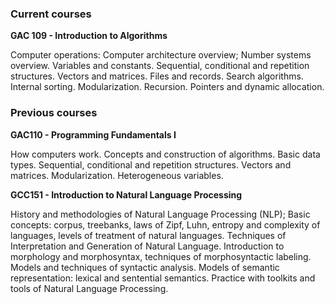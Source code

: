  
### Current courses

**GAC 109 - Introduction to Algorithms**

Computer operations: Computer architecture overview; Number systems overview. Variables and constants. Sequential, conditional and repetition structures. Vectors and matrices. Files and records. Search algorithms. Internal sorting. Modularization. Recursion. Pointers and dynamic allocation.

### Previous courses

**GAC110 - Programming Fundamentals I**

How computers work. Concepts and construction of algorithms. Basic data types. Sequential, conditional and repetition structures. Vectors and matrices. Modularization. Heterogeneous variables.

**GCC151 - Introduction to Natural Language Processing**

History and methodologies of Natural Language Processing (NLP); Basic concepts: corpus, treebanks, laws of Zipf, Luhn, entropy and complexity of languages, levels of treatment of natural languages. Techniques of Interpretation and Generation of Natural Language. Introduction to morphology and morphosyntax, techniques of morphosyntactic labeling. Models and techniques of syntactic analysis. Models of semantic representation: lexical and sentential semantics. Practice with toolkits and tools of Natural Language Processing.

